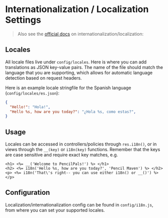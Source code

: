 # Internationalization / Localization Settings

> Also see the [official docs](http://links.sailsjs.org/docs/config/locales) on internationalization/localization:

## Locales

All locale files live under `config/locales`. Here is where you can add translations
as JSON key-value pairs. The name of the file should match the language that you are supporting, which allows for automatic language detection based on request headers.

Here is an example locale stringfile for the Spanish language (`config/locales/es.json`):

```json
{
  "Hello!": "Hola!",
  "Hello %s, how are you today?": "¿Hola %s, como estas?",
}
```

## Usage

Locales can be accessed in controllers/policies through `res.i18n()`, or in views through the `__(key)` or `i18n(key)` functions.
Remember that the keys are case sensitive and require exact key matches, e.g.

```ejs
<h1> <%= __('Welcome to PencilPals!') %> </h1>
<h2> <%= i18n('Hello %s, how are you today?', 'Pencil Maven') %> </h2>
<p> <%= i18n('That\'s right-- you can use either i18n() or __()') %> </p>
```

## Configuration

Localization/internationalization config can be found in `config/i18n.js`, from where you can set your supported locales.
